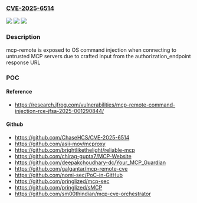 ### [CVE-2025-6514](https://cve.mitre.org/cgi-bin/cvename.cgi?name=CVE-2025-6514)
![](https://img.shields.io/static/v1?label=Product&message=null&color=blue)
![](https://img.shields.io/static/v1?label=Version&message=0.0.5%20&color=brightgreen)
![](https://img.shields.io/static/v1?label=Vulnerability&message=CWE-78%20Improper%20Neutralization%20of%20Special%20Elements%20used%20in%20an%20OS%20Command%20('OS%20Command%20Injection')&color=brightgreen)

### Description

mcp-remote is exposed to OS command injection when connecting to untrusted MCP servers due to crafted input from the authorization_endpoint response URL

### POC

#### Reference
- https://research.jfrog.com/vulnerabilities/mcp-remote-command-injection-rce-jfsa-2025-001290844/

#### Github
- https://github.com/ChaseHCS/CVE-2025-6514
- https://github.com/asii-mov/mcproxy
- https://github.com/brightlikethelight/reliable-mcp
- https://github.com/chirag-gupta7/MCP-Website
- https://github.com/deepakchoudhary-dc/Your_MCP_Guardian
- https://github.com/galgantar/mcp-remote-cve
- https://github.com/nomi-sec/PoC-in-GitHub
- https://github.com/pringlized/mcp-sec
- https://github.com/pringlized/sMCP
- https://github.com/sm00thindian/mcp-cve-orchestrator

